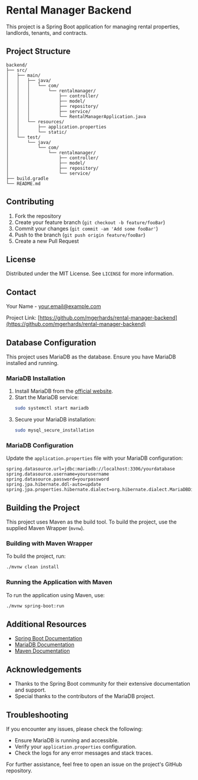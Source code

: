 # Rental Manager Backend

This project is a Spring Boot application for managing rental properties, landlords, tenants, and contracts.

## Project Structure

```
backend/
├── src/
│   ├── main/
│   │   ├── java/
│   │   │   └── com/
│   │   │       └── rentalmanager/
│   │   │           ├── controller/
│   │   │           ├── model/
│   │   │           ├── repository/
│   │   │           ├── service/
│   │   │           └── RentalManagerApplication.java
│   │   └── resources/
│   │       ├── application.properties
│   │       └── static/
│   └── test/
│       └── java/
│           └── com/
│               └── rentalmanager/
│                   ├── controller/
│                   ├── model/
│                   ├── repository/
│                   └── service/
├── build.gradle
└── README.md
```

## Contributing

1. Fork the repository
2. Create your feature branch (`git checkout -b feature/fooBar`)
3. Commit your changes (`git commit -am 'Add some fooBar'`)
4. Push to the branch (`git push origin feature/fooBar`)
5. Create a new Pull Request

## License

Distributed under the MIT License. See `LICENSE` for more information.

## Contact

Your Name - [your.email@example.com](mailto:your.email@example.com)

Project Link: [https://github.com/mgerhards/rental-manager-backend](https://github.com/mgerhards/rental-manager-backend)

## Database Configuration

This project uses MariaDB as the database. Ensure you have MariaDB installed and running.

### MariaDB Installation

1. Install MariaDB from the [official website](https://mariadb.org/download/).
2. Start the MariaDB service:
    ```sh
    sudo systemctl start mariadb
    ```
3. Secure your MariaDB installation:
    ```sh
    sudo mysql_secure_installation
    ```

### MariaDB Configuration

Update the `application.properties` file with your MariaDB configuration:
```properties
spring.datasource.url=jdbc:mariadb://localhost:3306/yourdatabase
spring.datasource.username=yourusername
spring.datasource.password=yourpassword
spring.jpa.hibernate.ddl-auto=update
spring.jpa.properties.hibernate.dialect=org.hibernate.dialect.MariaDBDialect
```

## Building the Project

This project uses Maven as the build tool. To build the project, use the supplied Maven Wrapper (`mvnw`).

### Building with Maven Wrapper

To build the project, run:
```sh
./mvnw clean install
```

### Running the Application with Maven

To run the application using Maven, use:
```sh
./mvnw spring-boot:run
```

## Additional Resources

- [Spring Boot Documentation](https://docs.spring.io/spring-boot/docs/current/reference/htmlsingle/)
- [MariaDB Documentation](https://mariadb.com/kb/en/documentation/)
- [Maven Documentation](https://maven.apache.org/guides/index.html)

## Acknowledgements

- Thanks to the Spring Boot community for their extensive documentation and support.
- Special thanks to the contributors of the MariaDB project.

## Troubleshooting

If you encounter any issues, please check the following:

- Ensure MariaDB is running and accessible.
- Verify your `application.properties` configuration.
- Check the logs for any error messages and stack traces.

For further assistance, feel free to open an issue on the project's GitHub repository.



































































